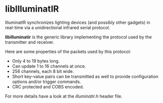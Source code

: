 # libIlluminatIR

IlluminatIR synchronizes lighting devices (and possibly other gadgets) in real-time via a unidirectional infrared serial protocol.

**libilluminatir** is the generic library implementing the protocol used by the transmitter and receiver.

Here are some properties of the packets used by this protocol:

- Only 4 to 19 bytes long.
- Can update 1 to 16 channels at once.
- 256 channels, each 8 bit wide.
- Short key-value pairs can be transmitted as well to provide configuration options and/or trigger commands.
- CRC protected and COBS encoded.

For more details have a look at the *illuminatir.h* header file.

